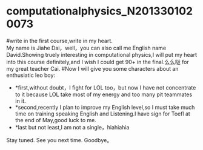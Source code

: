 # computationalphysics_N2013301020073
#write in the first course,write in my heart.  
My name is Jiahe Dai，well，you can also call me English name David.Showing truely interesting in computational physics,I will put my heart into this course definitely,and I wish I could get 90+ in the final.么么哒 for my great teacher Cai.
#Now I will give you some characters about an enthusiatic leo boy:
- *first,without doubt，I fight for LOL too，but now I have not concentrate to it because LOL take most of my energy and too many pit teammates in it.
- *second,recently I plan to improve my English level,so I must take much time on training speaking English and Listening.I have sign for Toefl at the end of May,good luck to me.
- *last but not least,I am not a single，hiahiahia


Stay tuned. See you next time. Goodbye。
